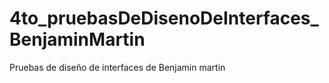# 4to_pruebasDeDisenoDeInterfaces_BenjaminMartin
 Pruebas de diseño de interfaces de Benjamin martin 
